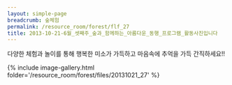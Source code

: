 ```yaml
--- 
layout: simple-page 
breadcrumb: 숲체험 
permalink: /resource_room/forest/flf_27
title: 2013-10-21-6월_셋째주_숲과_함께하는_아름다운_동행_프로그램_활동사진입니다
--- 
```






다양한 체험과 놀이를 통해 행복한 미소가 가득하고 마음속에 추억을 가득 간직하세요!!




{% include image-gallery.html folder='/resource_room/forest/files/20131021_27' %}